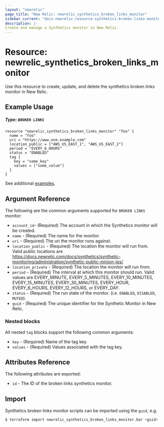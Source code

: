 ```yaml
---
layout: "newrelic"
page_title: "New Relic: newrelic_synthetics_broken_links_monitor"
sidebar_current: "docs-newrelic-resource-synthetics-broken-links-monitor"
description: |-
Create and manage a Synthetics monitor in New Relic.
---
```


# Resource: newrelic\_synthetics\_broken\_links\_monitor

Use this resource to create, update, and delete the synthetics broken links monitor in New Relic.

## Example Usage

##### Type: `BROKEN LINKS`
```hcl
resource "newrelic_synthetics_broken_links_monitor" "foo" {
  name = "foo"
  uri = "https://www.one.example.com"
  location_public = ["AWS_US_EAST_1", "AWS_US_EAST_2"]
  period = "EVERY_6_HOURS"
  status = "ENABLED"
  tag {
    key = "some_key"
    values = ["some_value"]
  }
}
```
See additional [examples](#additional-examples).

## Argument Reference

The following are the common arguments supported for `BROKEN LINKS` monitor:

* `account_id`- (Required) The account in which the Synthetics monitor will be created.
* `name` - (Required) The name for the monitor.
* `uri` - (Required) The uri the monitor runs against.
* `location_public` - (Required) The location the monitor will run from. Valid public locations are https://docs.newrelic.com/docs/synthetics/synthetic-monitoring/administration/synthetic-public-minion-ips/
* `location_private` - (Required) The location the monitor will run from.
* `period` - (Required) The interval at which this monitor should run. Valid values are EVERY_MINUTE, EVERY_5_MINUTES, EVERY_10_MINUTES, EVERY_15_MINUTES, EVERY_30_MINUTES, EVERY_HOUR, EVERY_6_HOURS, EVERY_12_HOURS, or EVERY_DAY.
* `status` - (Required) The run state of the monitor. (i.e. `ENABLED`, `DISABLED`, `MUTED`).
* `guid` - (Required) The unique identifier for the Synthetic Monitor in New Relic.

### Nested blocks

All nested `tag` blocks support the following common arguments:

* `key` - (Required) Name of the tag key.
* `values` - (Required) Values associated with the tag key.

## Attributes Reference

The following attributes are exported:

* `id` - The ID of the broken links synthetics monitor.

## Import

Synthetics broken links monitor scripts can be imported using the `guid`, e.g.

```bash
$ terraform import newrelic_synthetics_broken_links_monitor.bar <guid>
```